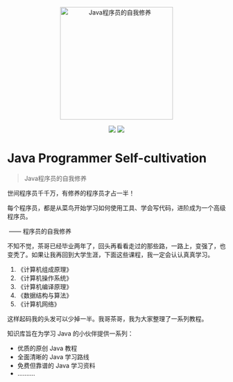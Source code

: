 <p align="center">
  <a href="https://github.com/JavaNPE/JavaProgrammerSelfCultivation">
    <img src="http://cdn.tobebetterjavaer.com/tobebetterjavaer/images/logo-01.png" width="260px" alt="Java程序员的自我修养">
  </a>
</p>

<p align="center">
  <a href="https://github.com/JavaNPE/JavaProgrammerSelfCultivation" target="_blank"><img src="https://img.shields.io/badge/Github-JavaProgrammerSelfCultivation-red.svg"></a>
  <a href="https://space.bilibili.com/699943233" target="_blank"><img src="https://img.shields.io/badge/bilibili-哔哩哔哩-critical"></a>
</p>
<h1>Java Programmer Self-cultivation </h1>

> Java程序员的自我修养

世间程序员千千万，有修养的程序员才占一半！

每个程序员，都是从菜鸟开始学习如何使用工具、学会写代码，进阶成为一个高级程序员。

​																													                                                                                      —— 程序员的自我修养

不知不觉，茶哥已经毕业两年了，回头再看看走过的那些路，一路上，变强了，也变秃了。如果让我再回到大学生涯，下面这些课程，我一定会认认真真学习。

1. 《计算机组成原理》
2. 《计算机操作系统》
3. 《计算机编译原理》
4. 《数据结构与算法》
5. 《计算机网络》

这样起码我的头发可以少掉一半。我哥茶哥，我为大家整理了一系列教程。

知识库旨在为学习 Java 的小伙伴提供一系列：

- 优质的原创 Java 教程
- 全面清晰的 Java 学习路线
- 免费但靠谱的 Java 学习资料
- ..........
